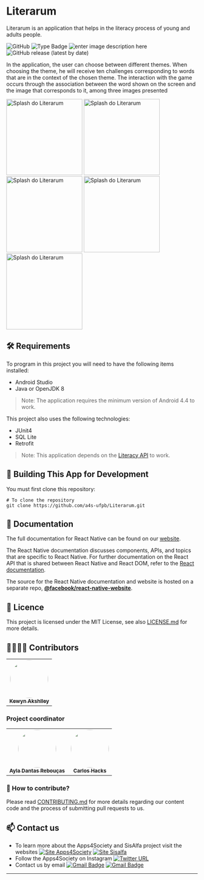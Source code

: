 # Literarum
Literarum is an application that helps in the literacy process of young and adults people. 

![GitHub](https://img.shields.io/github/license/a4s-ufpb/Literarum?label=licence) ![Type Badge](https://img.shields.io/badge/project%3A-Apps4Society-informational) ![enter image description here](https://img.shields.io/badge/project-SisAlfa-yellow)  ![GitHub release (latest by date)](https://img.shields.io/github/v/release/a4s-ufpb/Literarum?color=blueviolet&label=tag)

In the application, the user can choose between different themes. When choosing the theme, he will receive ten challenges corresponding to words that are in the context of the chosen theme. The interaction with the game occurs through the association between the word shown on the screen and the image that corresponds to it, among three images presented


<img src="https://apps4society.dcx.ufpb.br/wp-content/uploads/2019/06/Inicial.png"  alt="Splash do Literarum"  height="200" width=auto> 
<img src="https://apps4society.dcx.ufpb.br/wp-content/uploads/2019/06/Tela-dos-Temas.png"  alt="Splash do Literarum"  height="200" width=auto> <img src="https://apps4society.dcx.ufpb.br/wp-content/uploads/2019/06/Tela-dos-desafios.png"  alt="Splash do Literarum"  height="200" width=auto>  

<img src="https://apps4society.dcx.ufpb.br/wp-content/uploads/2019/06/Caso-perca-no-desafio.png"  alt="Splash do Literarum"  height="200" width=auto> 
 <img src="https://apps4society.dcx.ufpb.br/wp-content/uploads/2019/06/Caso-ganhe-desafio.png"  alt="Splash do Literarum"  height="200" width=auto> 

## 🛠 Requirements

To program in this project you will need to have the following items installed:

* Android Studio
* Java or OpenJDK 8

 > Note: The application requires the minimum version of Android 4.4 to work.

This project also uses the following technologies:
* JUnit4
* SQL Lite
* Retrofit

 > Note: This application depends on the [Literacy API](https://github.com/a4s-ufpb/Literacy-API) to work.

## :rocket: Building This App for Development

You must first clone this repository:

    # To clone the repository
    git clone https://github.com/a4s-ufpb/Literarum.git


## :closed_book: Documentation
The full documentation for React Native can be found on our  [website](https://reactnative.dev/docs/getting-started.html).

The React Native documentation discusses components, APIs, and topics that are specific to React Native. For further documentation on the React API that is shared between React Native and React DOM, refer to the  [React documentation](https://reactjs.org/docs/getting-started.html).

The source for the React Native documentation and website is hosted on a separate repo,  [**@facebook/react-native-website**](https://github.com/facebook/react-native-website).

## :page_facing_up: Licence

This project is licensed under the MIT License, see also [LICENSE.md](https://github.com/a4s-ufpb/LICENSE.md) for more details.

## 👩‍💻👨‍💻 Contributors 

<table>
  <tr>
    <td align="center">
	    <a href="https://github.com/kewynakshlley">
		    <img style="border-radius: 50%;" src="https://avatars1.githubusercontent.com/u/24993749?s=460&u=e8f2345162f52bfef523a586d02dc9638fd3de08&v=4" width="100px;" alt=""/>
		    <br/><sub><b>Kewyn Akshlley</b></sub>
		</a></br>
    </td>
  </tr>
</table>

### Project coordinator
<table>
	<tr>
		<td align="center">
		    <a href="https://github.com/ayladebora">
			    <img style="border-radius: 50%;" src="https://avatars1.githubusercontent.com/u/1224119?s=460&v=4" width="100px;" alt=""/>
		    <br/><sub><b>Ayla Dantas Rebouças</b></sub>
		</a>
		</br>
    </td>
    <td align="center">
	    <a href="https://github.com/cesdias">
		    <img style="border-radius: 50%;" src="https://avatars1.githubusercontent.com/u/18514013?s=460&u=0c92f6ba0e7145b56d4c2a56b92b63eea07855ca&v=4" width="100px;" alt=""/>
		    <br/><sub><b>Carlos Hacks</b></sub>
		</a></br>
    </td>
	</tr>
</table>

### :handshake: How to contribute? 
Please read [CONTRIBUTING.md](https://github.com/a4s-ufpb/EducAPI/CONTRIBUTING.md) for more details regarding our content code and the process of submitting pull requests to us.

## :mailbox: Contact us
* To learn more about the Apps4Society and SisAlfa project visit the websites [![Site Apps4Society](https://img.shields.io/twitter/url?color=blue&label=Site%20Apps4Society&logo=Apps4Society&style=plastic&url=https%3A%2F%2Fapps4society.dcx.ufpb.br)](https://apps4society.dcx.ufpb.br) [![Site Sisalfa](https://img.shields.io/twitter/url?color=yellow&label=Site%20SisAlfa&logo=Sisalfa&style=plastic&url=https%3A%2F%2Fsisalfa.dcx.ufpb.br%2F) ](https://sisalfa.dcx.ufpb.br)
* Follow the Apps4Society on Instagram  [![Twitter URL](https://img.shields.io/twitter/url?color=pink&label=Instagram%20Apps4Society&logo=Instagram&logoColor=rose&style=plastic&url=https%3A%2F%2Fwww.instagram.com%2Fapps4society%2F)](https://instagram.com/apps4society) 
* Contact us by email [![Gmail Badge](https://img.shields.io/badge/-apps4society@dcx.ufpb.br-c14438?style=flat-square&logo=Gmail&logoColor=white&link=mailto:apps4society@dcx.ufpb.br)](apps4society@dcx.ufpb.br) [![Gmail Badge](https://img.shields.io/badge/-sisalfa@dcx.ufpb.br-c14438?style=flat-square&logo=Gmail&logoColor=white&link=mailto:sisalfa@dcx.ufpb.br)](sisalfa@dcx.ufpb.br)
---
